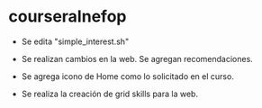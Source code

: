 # courseraInefop

- Se edita "simple_interest.sh"
  
- Se realizan cambios en la web. Se agregan recomendaciones.

- Se agrega icono de Home como lo solicitado en el curso.

- Se realiza la creación de grid skills para la web.
